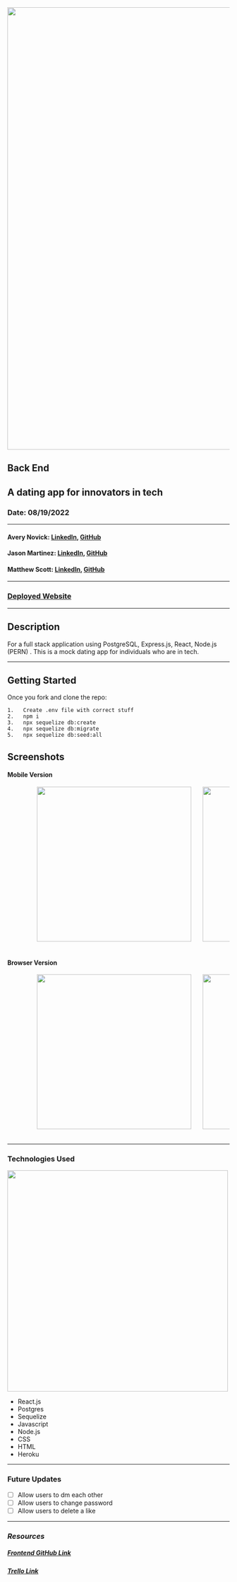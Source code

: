 <img style="center" src="images/banner.png"  width="1000">

## Back End

## A dating app for innovators in tech

### Date: 08/19/2022

---

#### Avery Novick: <a href="https://www.linkedin.com/in/avery-novick/" target="_blank" rel="noreferrer">LinkedIn</a>, <a href="https://github.com/anovick1" target="_blank" rel="noreferrer">GitHub</a>

#### Jason Martinez: <a href="https://www.linkedin.com/in/matthew-scott95/" target="_blank" rel="noreferrer">LinkedIn</a>, <a href="github.com/jasonmar08" target="_blank" rel="noreferrer">GitHub</a>

#### Matthew Scott: <a href="linkedin.com/in/martinez-jason" target="_blank" rel="noreferrer">LinkedIn</a>, <a href="https://github.com/gr8tscott" target="_blank" rel="noreferrer">GitHub</a>

---

### <a href="https://d2lngctsow99sp.cloudfront.net" target="_blank" rel="noreferrer">Deployed Website</a>

---

## Description

For a full stack application using PostgreSQL, Express.js, React, Node.js (PERN) . This is a mock dating app for individuals who are in tech.

---

## Getting Started

Once you fork and clone the repo:

    1.   Create .env file with correct stuff
    2.   npm i
    3.   npx sequelize db:create
    4.   npx sequelize db:migrate
    5.   npx sequelize db:seed:all

## Screenshots

#### Mobile Version

<div style= "center">
    <pre>
        <img src="images/mobile_register.png"  height="350">&nbsp;&nbsp;&nbsp;<img src="images/mobile_user_feed.png" height="350">&nbsp;&nbsp;&nbsp;<img src="images/mobile_edit_profile.png" height="350">&nbsp;&nbsp;&nbsp;<img src="images/mobile_matches.png" height="350">&nbsp;&nbsp;&nbsp;
    </pre>
</div>

#### Browser Version

<div style= "center">
    <pre>
        <img src="images/registration.png"  height="350">&nbsp;&nbsp;&nbsp;<img src="images/feed.png" height="350">&nbsp;&nbsp;&nbsp;<img src="images/edit.png" height="350">&nbsp;&nbsp;&nbsp;<img src="images/connections.png" height="350">&nbsp;&nbsp;&nbsp;
    </pre>
</div>

---

### Technologies Used

<img style="center" src="https://repository-images.githubusercontent.com/248812720/56902700-c5bd-11ea-813f-ed8631377258"  width="500">

- React.js
- Postgres
- Sequelize
- Javascript
- Node.js
- CSS
- HTML
- Heroku

---

### Future Updates

- [ ] Allow users to dm each other
- [ ] Allow users to change password
- [ ] Allow users to delete a like

---

### **_Resources_**

##### [Frontend GitHub Link](https://github.com/anovick1/Tech-Tinder-Front)

##### [Trello Link](https://trello.com/b/1tj4Ue40/tech-harmony-full-stack-pern)
